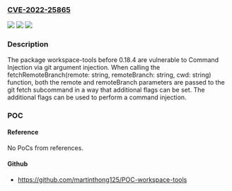 ### [CVE-2022-25865](https://cve.mitre.org/cgi-bin/cvename.cgi?name=CVE-2022-25865)
![](https://img.shields.io/static/v1?label=Product&message=workspace-tools&color=blue)
![](https://img.shields.io/static/v1?label=Version&message=%3C%200.18.4%20&color=brighgreen)
![](https://img.shields.io/static/v1?label=Vulnerability&message=Command%20Injection&color=brighgreen)

### Description

The package workspace-tools before 0.18.4 are vulnerable to Command Injection via git argument injection. When calling the fetchRemoteBranch(remote: string, remoteBranch: string, cwd: string) function, both the remote and remoteBranch parameters are passed to the git fetch subcommand in a way that additional flags can be set. The additional flags can be used to perform a command injection.

### POC

#### Reference
No PoCs from references.

#### Github
- https://github.com/martinthong125/POC-workspace-tools

